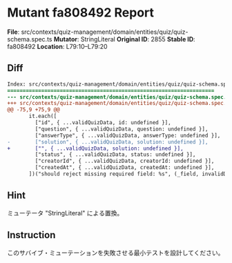 # Mutant fa808492 Report

**File**: src/contexts/quiz-management/domain/entities/quiz/quiz-schema.spec.ts
**Mutator**: StringLiteral
**Original ID**: 2855
**Stable ID**: fa808492
**Location**: L79:10–L79:20

## Diff

```diff
Index: src/contexts/quiz-management/domain/entities/quiz/quiz-schema.spec.ts
===================================================================
--- src/contexts/quiz-management/domain/entities/quiz/quiz-schema.spec.ts	original
+++ src/contexts/quiz-management/domain/entities/quiz/quiz-schema.spec.ts	mutated #2855
@@ -75,9 +75,9 @@
       it.each([
         ["id", { ...validQuizData, id: undefined }],
         ["question", { ...validQuizData, question: undefined }],
         ["answerType", { ...validQuizData, answerType: undefined }],
-        ["solution", { ...validQuizData, solution: undefined }],
+        ["", { ...validQuizData, solution: undefined }],
         ["status", { ...validQuizData, status: undefined }],
         ["creatorId", { ...validQuizData, creatorId: undefined }],
         ["createdAt", { ...validQuizData, createdAt: undefined }],
       ])("should reject missing required field: %s", (_field, invalidData) => {
```

## Hint

ミューテータ "StringLiteral" による置換。

## Instruction

このサバイブ・ミューテーションを失敗させる最小テストを設計してください。
